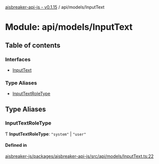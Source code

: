 [aisbreaker-api-js - v0.1.15](../README.md) / api/models/InputText

# Module: api/models/InputText

## Table of contents

### Interfaces

- [InputText](../interfaces/api_models_InputText.InputText.md)

### Type Aliases

- [InputTextRoleType](api_models_InputText.md#inputtextroletype)

## Type Aliases

### InputTextRoleType

Ƭ **InputTextRoleType**: ``"system"`` \| ``"user"``

#### Defined in

[aisbreaker-js/packages/aisbreaker-api-js/src/api/models/InputText.ts:22](https://github.com/aisbreaker/aisbreaker-js/blob/develop/packages/aisbreaker-api-js/src/api/models/InputText.ts#L22)

